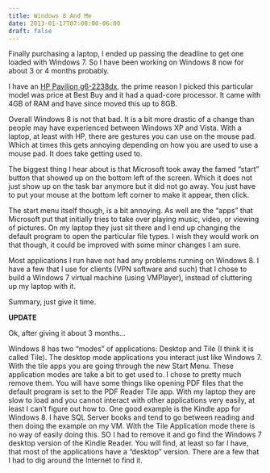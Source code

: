 ```yaml
---
title: Windows 8 And Me
date: 2013-01-17T07:00:00-06:00
draft: false
---
```


<p>Finally purchasing a laptop, I ended up passing the deadline to get one loaded with Windows 7. So I have been working on Windows 8 now for about 3 or 4 months probably. </p> <p>I have an <a href="http://h10025.www1.hp.com/ewfrf/wc/product?product=5316987&amp;lc=en&amp;cc=us&amp;dlc=en&amp;lang=en&amp;cc=us">HP Pavilion g6-2238dx</a>, the prime reason I picked this particular model was price at Best Buy and it had a quad-core processor. It came with 4GB of RAM and have since moved this up to 8GB. </p> <p>Overall Windows 8 is not that bad. It is a bit more drastic of a change than people may have experienced between Windows XP and Vista. With a laptop, at least with HP, there are gestures you can use on the mouse pad. Which at times this gets annoying depending on how you are used to use a mouse pad. It does take getting used to.</p> <p>The biggest thing I hear about is that Microsoft took away the famed “start” button that showed up on the bottom left of the screen. Which it does not just show up on the task bar anymore but it did not go away. You just have to put your mouse at the bottom left corner to make it appear, then click.</p>

<p>The start menu itself though, is a bit annoying. As well are the “apps” that Microsoft put that initially tries to take over playing music, video, or viewing of pictures. On my laptop they just sit there and I end up changing the default program to open the particular file types. I wish they would work on that though, it could be improved with some minor changes I am sure.</p> <p>Most applications I run have not had any problems running on Windows 8. I have a few that I use for clients (VPN software and such) that I chose to build a Windows 7 virtual machine (using VMPlayer), instead of cluttering up my laptop with it.</p> <p>Summary, just give it time.</p> <p><strong>UPDATE</strong></p> <p>Ok, after giving it about 3 months…</p> <p>Windows 8 has two “modes” of applications: Desktop and Tile (I think it is called Tile). The desktop mode applications you interact just like Windows 7. With the tile apps you are going through the new Start Menu. These application modes are take a bit to get used to. I chose to pretty much remove them. You will have some things like opening PDF files that the default program is set to the PDF Reader Tile app. With my laptop they are slow to load and you cannot interact with other applications very easily, at least I can’t figure out how to. One good example is the Kindle app for Windows 8. I have SQL Server books and tend to go between reading and then doing the example on my VM. With the Tile Application mode there is no way of easily doing this. SO I had to remove it and go find the Windows 7 desktop version of the Kindle Reader. You will find, at least so far I have, that most of the applications have a “desktop” version. There are a few that I had to dig around the Internet to find it.</p>
